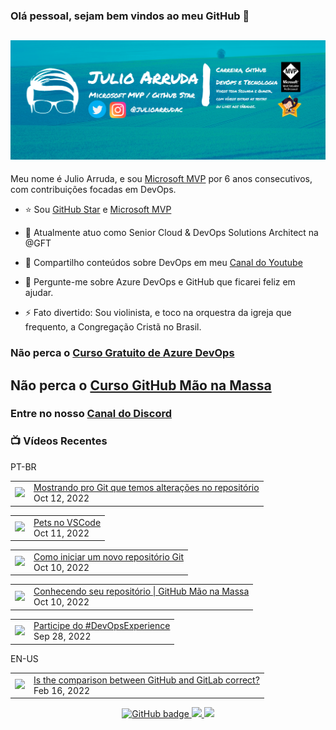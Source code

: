 ### Olá pessoal, sejam bem vindos ao meu GitHub 👋

## [![Julio Arruda Header](https://raw.githubusercontent.com/julioarruda/julioarruda/master/fundo%20github.png)](https://youtube.com/user/julioarrudac)
Meu nome é Julio Arruda, e sou [Microsoft MVP](https://mvp.microsoft.com/pt-br/PublicProfile/5002557?fullName=Julio%20%20Arruda) por 6 anos consecutivos, com contribuições focadas em DevOps.


- ⭐ Sou [GitHub Star](https://stars.github.com/profiles/julioarruda) e [Microsoft MVP](https://mvp.microsoft.com/pt-br/PublicProfile/5002557?fullName=Julio%20%20Arruda)

- 🔭 Atualmente atuo como Senior Cloud & DevOps Solutions Architect na @GFT

- 👯 Compartilho conteúdos sobre DevOps em meu [Canal do Youtube](https://youtube.com/user/julioarrudac)

- 💬 Pergunte-me sobre Azure DevOps e GitHub que ficarei feliz em ajudar.

- ⚡ Fato divertido: Sou violinista, e toco na orquestra da igreja que frequento, a Congregação Cristã no Brasil.





### Não perca o [Curso Gratuito de Azure DevOps](https://github.com/julioarruda/Curso-Azure-DevOps)

## Não perca o [Curso GitHub Mão na Massa](https://github.com/github-mao-na-massa/curso-github-mao-na-massa)

### Entre no nosso [Canal do Discord](https://discord.gg/HAr9WFYkpB)


### 📺 Vídeos Recentes

PT-BR

<!-- YOUTUBE:START --><table><tr><td><a href="https://www.youtube.com/watch?v=GEql1E7As88"><img width="140px" src="https://i.ytimg.com/vi/GEql1E7As88/mqdefault.jpg"></a></td>
<td><a href="https://www.youtube.com/watch?v=GEql1E7As88">Mostrando pro Git que temos alterações no repositório</a><br/>Oct 12, 2022</td></tr></table>
<table><tr><td><a href="https://www.youtube.com/watch?v=-rVq0yluMfw"><img width="140px" src="https://i.ytimg.com/vi/-rVq0yluMfw/mqdefault.jpg"></a></td>
<td><a href="https://www.youtube.com/watch?v=-rVq0yluMfw">Pets no VSCode</a><br/>Oct 11, 2022</td></tr></table>
<table><tr><td><a href="https://www.youtube.com/watch?v=mwzbGIl3opk"><img width="140px" src="https://i.ytimg.com/vi/mwzbGIl3opk/mqdefault.jpg"></a></td>
<td><a href="https://www.youtube.com/watch?v=mwzbGIl3opk">Como iniciar um novo repositório Git</a><br/>Oct 10, 2022</td></tr></table>
<table><tr><td><a href="https://www.youtube.com/watch?v=ABtv7-QJ2c4"><img width="140px" src="https://i.ytimg.com/vi/ABtv7-QJ2c4/mqdefault.jpg"></a></td>
<td><a href="https://www.youtube.com/watch?v=ABtv7-QJ2c4">Conhecendo seu repositório | GitHub Mão na Massa</a><br/>Oct 10, 2022</td></tr></table>
<table><tr><td><a href="https://www.youtube.com/watch?v=apMAot2LEpM"><img width="140px" src="https://i.ytimg.com/vi/apMAot2LEpM/mqdefault.jpg"></a></td>
<td><a href="https://www.youtube.com/watch?v=apMAot2LEpM">Participe do #DevOpsExperience</a><br/>Sep 28, 2022</td></tr></table>
<!-- YOUTUBE:END -->

EN-US
<!-- YOUTUBEEN:START --><table><tr><td><a href="https://www.youtube.com/watch?v=wHo1ftsyzNE"><img width="140px" src="https://i.ytimg.com/vi/wHo1ftsyzNE/mqdefault.jpg"></a></td>
<td><a href="https://www.youtube.com/watch?v=wHo1ftsyzNE">Is the comparison between GitHub and GitLab correct?</a><br/>Feb 16, 2022</td></tr></table>
<!-- YOUTUBEEN:END -->



<p align="center">
  <a href="https://github.com/julioarruda?tab=followers">
    <img src="https://img.shields.io/github/followers/julioarruda?label=Followers&logo=GitHub&style=for-the-badge" alt="GitHub badge" />
  </a>
  <a href="http://twitter.com/julioarrudac">
    <img src="https://img.shields.io/twitter/follow/julioarrudac?label=Twitter&logo=twitter&style=for-the-badge" />
  </a>
  <a href="http://youtube.com/c/julioarruda?sub_confirmation=1">
    <img src="https://img.shields.io/youtube/views/4BYlkYtHNus?label=YouTube&logo=YouTube&style=for-the-badge" />
  </a>
</p>

<!--
**julioarruda/julioarruda** is a ✨ _special_ ✨ repository because its `README.md` (this file) appears on your GitHub profile.

Here are some ideas to get you started:

- 🔭 I’m currently working on ...
- 🌱 I’m currently learning ...
- 👯 I’m looking to collaborate on ...
- 🤔 I’m looking for help with ...
- 💬 Ask me about ...
- 📫 How to reach me: ...
- 😄 Pronouns: ...
- ⚡ Fun fact: ...
-->
